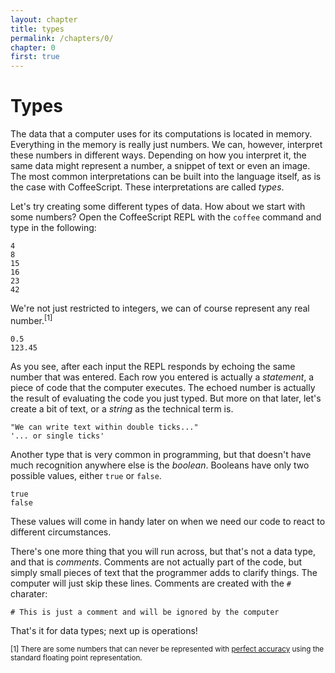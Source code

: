 ```yaml
---
layout: chapter
title: types
permalink: /chapters/0/
chapter: 0
first: true
---
```

# Types

The data that a computer uses for its computations is located in memory. Everything in the memory is really just numbers. We can, however, interpret these numbers in different ways. Depending on how you interpret it, the same data might represent a number, a snippet of text or even an image. The most common interpretations can be built into the language itself, as is the case with CoffeeScript. These interpretations are called *types*.

Let's try creating some different types of data. How about we start with some numbers? Open the CoffeeScript REPL with the `coffee` command and type in the following:

    4
    8
    15
    16
    23
    42

We're not just restricted to integers, we can of course represent any real number.<sup>[1]</sup>

    0.5
    123.45

As you see, after each input the REPL responds by echoing the same number that was entered. Each row you entered is actually a *statement*, a piece of code that the computer executes. The echoed number is actually the result of evaluating the code you just typed. But more on that later, let's create a bit of text, or a *string* as the technical term is.

    "We can write text within double ticks..."
    '... or single ticks'

Another type that is very common in programming, but that doesn't have much recognition anywhere else is the *boolean*. Booleans have only two possible values, either `true` or `false`.

    true
    false

These values will come in handy later on when we need our code to react to different circumstances.

There's one more thing that you will run across, but that's not a data type, and that is *comments*. Comments are not actually part of the code, but simply small pieces of text that the programmer adds to clarify things. The computer will just skip these lines. Comments are created with the `#` charater:

    # This is just a comment and will be ignored by the computer

That's it for data types; next up is operations!

<sub>[1] There are some numbers that can never be represented with [perfect accuracy](http://en.wikipedia.org/wiki/Floating_point#Accuracy_problems) using the standard floating point representation.</sub>
